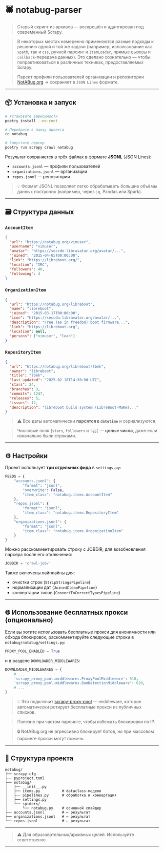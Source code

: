 # 🕷️ notabug-parser

> Старый скрипт из архивов — воскрешён и адаптирован под современный Scrapy.  

> В некоторых местах намеренно применяются разные подходы к решению одной и той же задачи (например, использование как `xpath`, так и `css`, ручной парсинг и `ItemLoader`, прямые вызовы и `callback`-передача данных). Это сделано сознательно — чтобы попрактиковаться в различных техниках, предоставляемых Scrapy.

> Парсит профили пользователей организации и репозитории [NotABug.org](https://notabug.org) → сохраняет в `JSON Lines` формате.

---

## 📦 Установка и запуск

```bash
# Установите зависимости
poetry install --no-root

# Перейдите в папку проекта
cd notabug

# Запустите парсер
poetry run scrapy crawl notabug
```

Результат сохраняется в трёх файлах в формате **JSONL** (JSON Lines):

- `accounts.jsonl` — профили пользователей  
- `organizations.jsonl` — организации  
- `repos.jsonl` — репозитории

> 💡 Формат JSONL позволяет легко обрабатывать большие объёмы данных построчно (например, через `jq`, Pandas или Spark).

---

## 🗃️ Структура данных

### `AccountItem`
```json
{
  "url": "https://notabug.org/vimuser",
  "username": "vimuser",
  "avatar": "https://seccdn.libravatar.org/avatar/...",
  "joined": "2015-04-05T00:00:00",
  "link": "https://libreboot.org/",
  "location": "IRC",
  "followers": 40,
  "following": 4
}
```

### `OrganizationItem`
```json
{
  "url": "https://notabug.org/libreboot",
  "name": "libreboot",
  "joined": "2015-03-17T00:00:00",
  "icon": "https://seccdn.libravatar.org/avatar/...",
  "description": "Free (as in freedom) boot firmware...",
  "link": "https://libreboot.org",
  "location": null,
  "persons": ["vimuser", "leah"]
}
```

### `RepositoryItem`
```json
{
  "url": "https://notabug.org/libreboot/lbmk",
  "owner": "libreboot",
  "title": "lbmk",
  "last_updated": "2025-02-18T14:30:00 UTC",
  "stars": 24,
  "branches": 3,
  "commits": 1247,
  "releases": 5,
  "issues": 12,
  "description": "libreboot build system (LibreBoot-MaKe)..."
}
```

> ⚠️ Все даты автоматически **парсятся в `datetime`** и сериализуются.  

> Числовые поля (`stars`, `followers` и т.д.) — **целые числа**, даже если изначально были строками.

---

## ⚙️ Настройки

Проект использует **три отдельных фида** в `settings.py`:

```python
FEEDS = {
    "accounts.jsonl": {
        "format": "jsonl", 
        "overwrite": False, 
        "item_class": "notabug.items.AccountItem"
    },
    "repos.jsonl": {
        "format": "jsonl", 
        "item_class": "notabug.items.RepositoryItem"
    },
    "organizations.jsonl": {
        "format": "jsonl", 
        "item_class": "notabug.items.OrganizationItem"
    }
}
```

Можно расскомментировать строку с JOBDIR, для возобновления парсера после его отключения:
```python
JOBDIR = 'crawl-job/'
```

Также включены пайплайны для:
- очистки строк (`StripStringsPipeline`)
- нормализации дат (`JoinedCleanPipeline`)
- конвертации типов (`ConvertToCorrectTypesPipeline`)

---

## 🌐 Использование бесплатных прокси (опционально)

Если вы хотите использовать бесплатные прокси для анонимности или обхода блокировок, раскомментируйте следующие строки в `notabug/notabug/settings.py`:

```python
PROXY_POOL_ENABLED = True
```

и в разделе `DOWNLOADER_MIDDLEWARES`:

```python
DOWNLOADER_MIDDLEWARES = {
    # ...
    'scrapy_proxy_pool.middlewares.ProxyPoolMiddleware': 610,
    'scrapy_proxy_pool.middlewares.BanDetectionMiddleware': 620,
    # ...
}
```

> 💡 Это подключит [scrapy-proxy-pool](https://github.com/rejoiceinhope/scrapy-proxy-pool ) — middleware, которое автоматически ротирует бесплатные прокси из публичных списков.  

> Полезно при частом парсинге, чтобы избежать блокировки по IP.

> 🔒 NotABug.org не агрессивно блокирует ботов, но при массовом парсинге прокси могут помочь.

---

## 📂 Структура проекта

```
notabug/
├── scrapy.cfg
├── pyproject.toml
├── notabug/
│   ├── __init__.py
│   ├── items.py          # dataclass-модели
│   ├── pipelines.py      # обработка и конвертация
│   ├── settings.py
│   └── spiders/
│       └── notabug.py    # основной спайдер
├── accounts.jsonl        # ← результат
├── organizations.jsonl   # ← результат
└── repos.jsonl           # ← результат
```

---

> ⚠️ Для образовательных/архивных целей. Используйте ответственно.

---
